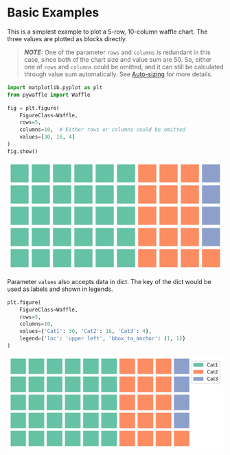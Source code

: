 # Basic Examples

This is a simplest example to plot a 5-row, 10-column waffle chart. The three values are plotted as blocks directly.

> **_NOTE:_** One of the parameter `rows` and `columns` is redundant in this case, since both of the chart size and value sum are 50. So, either one of `rows` and `columns` could be omitted, and it can still be calculated through value sum automatically. See [Auto-sizing](value_scaling_and_auto_sizing.md) for more details. 

```python
import matplotlib.pyplot as plt
from pywaffle import Waffle
```

```python
fig = plt.figure(
    FigureClass=Waffle,
    rows=5,
    columns=10,  # Either rows or columns could be omitted
    values=[30, 16, 4]
)
fig.show()
```

<img class="img_middle" alt="With list values" src="https://raw.githubusercontent.com/gyli/PyWaffle/master/examples/docs/basic_list_values.svg?sanitize=true">

Parameter `values` also accepts data in dict. The key of the dict would be used as labels and shown in legends.

```python
plt.figure(
    FigureClass=Waffle,
    rows=5,
    columns=10,
    values={'Cat1': 30, 'Cat2': 16, 'Cat3': 4},
    legend={'loc': 'upper left', 'bbox_to_anchor': (1, 1)}
)
```

<img class="img_middle" alt="With dict values" src="https://raw.githubusercontent.com/gyli/PyWaffle/master/examples/docs/basic_dict_values.svg?sanitize=true">
